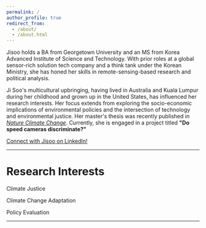 ```yaml
---
permalink: /
author_profile: true
redirect_from: 
  - /about/
  - /about.html
---
```


Jisoo holds a BA from Georgetown University and an MS from Korea Advanced Institute of Science and Technology. With prior roles at a global sensor-rich solution tech company and a think tank under the Korean Ministry, she has honed her skills in remote-sensing-based research and political analysis.

Ji Soo's multicultural upbringing, having lived in Australia and Kuala Lumpur during her childhood and grown up in the United States, has influenced her research interests. Her focus extends from exploring the socio-economic implications of environmental policies and the intersection of technology and environmental justice. Her master's thesis was recently published in <a href="https://www.nature.com/articles/s41558-024-01980-w"><i>Nature Climate Change</i></a>. Currently, she is engaged in a project titled <b>"Do speed cameras discriminate?"</b>

<script src="https://platform.linkedin.com/badges/js/profile.js" async defer type="text/javascript"></script>
<div class="badge-base LI-profile-badge" data-locale="en_US" data-size="large" data-theme="light" data-type="HORIZONTAL" data-vanity="jisookim11" data-version="v1"><a class="badge-base__link LI-simple-link" href="https://kr.linkedin.com/in/jisookim11?trk=profile-badge">Connect with Jisoo on LinkedIn!</a></div>
              
---

Research Interests
=========

Climate Justice



Climate Change Adaptation



Policy Evaluation



---

